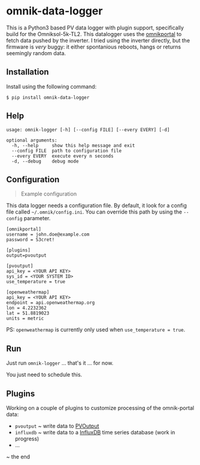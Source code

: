 # omnik-data-logger

This is a Python3 based PV data logger with plugin support, specifically build for the Omniksol-5k-TL2. This datalogger uses the [omnikportal](https://www.omnikportal.com/) to fetch data pushed by the inverter. I tried using the inverter directly, but the firmware is _very_ buggy: it either spontanious reboots, hangs or returns seemingly random data.

## Installation

Install using the following command:
```
$ pip install omnik-data-logger
```

## Help

```
usage: omnik-logger [-h] [--config FILE] [--every EVERY] [-d]

optional arguments:
  -h, --help     show this help message and exit
  --config FILE  path to configuration file
  --every EVERY  execute every n seconds
  -d, --debug    debug mode
```

## Configuration
> Example configuration

This data logger needs a configuration file. By default, it look for a config file called `~/.omnik/config.ini`. You can override this path by using the `--config` parameter.

```
[omnikportal]
username = john.doe@example.com
password = S3cret!

[plugins]
output=pvoutput

[pvoutput]
api_key = <YOUR API KEY>
sys_id = <YOUR SYSTEM ID>
use_temperature = true

[openweathermap]
api_key = <YOUR API KEY>
endpoint = api.openweathermap.org
lon = 4.2232362
lat = 51.8819023
units = metric
```

PS: `openweathermap` is currently only used when `use_temperature = true`. 

## Run

Just run `omnik-logger` ... that's it ... for now.

You just need to schedule this.


## Plugins
Working on a couple of plugins to customize processing of the omnik-portal data:

* `pvoutput` ~ write data to [PVOutput](https://www.pvoutput.org)
* `influxdb` ~ write data to a [InfluxDB](https://www.influxdata.com/) time series database (work in progress)
* ...

~ the end
